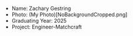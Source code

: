 - Name: Zachary Gestring
- Photo: (My Photo)[NoBackgroundCropped.png]
- Graduating Year: 2025
- Project: Engineer-Matchcraft
